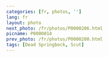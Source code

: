 ```yaml
---
categories: [fr, photos, '']
lang: fr
layout: photo
next_photo: /fr/photos/P0000206.html
picname: P0000014
prev_photo: /fr/photos/P0000200.html
tags: [Dead Springbock, Scut]
---
```

